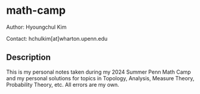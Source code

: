 # math-camp

Author: Hyoungchul Kim

Contact: hchulkim[at]wharton.upenn.edu
## Description

This is my personal notes taken during my 2024 Summer Penn Math Camp and my personal solutions for topics in Topology, Analysis, Measure Theory, Probability Theory, etc. All errors are my own.


